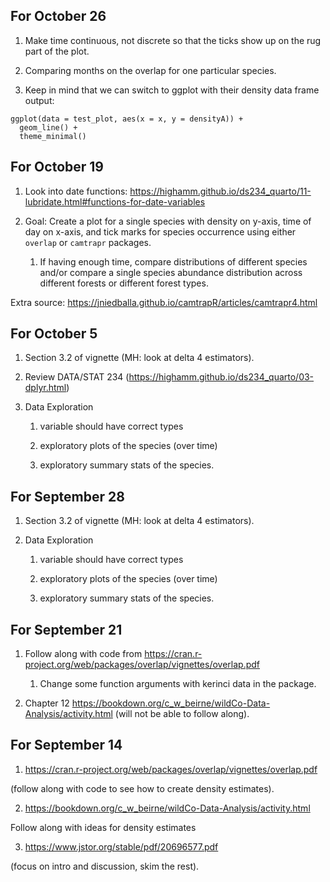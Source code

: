 ## For October 26

1. Make time continuous, not discrete so that the ticks show up on the rug part of the plot.

2. Comparing months on the overlap for one particular species.

3. Keep in mind that we can switch to ggplot with their density data frame output:

```
ggplot(data = test_plot, aes(x = x, y = densityA)) +
  geom_line() +
  theme_minimal()
```

## For October 19

1. Look into date functions: <https://highamm.github.io/ds234_quarto/11-lubridate.html#functions-for-date-variables>

2. Goal: Create a plot for a single species with density on y-axis, time of day on x-axis, and tick marks for species occurrence using either `overlap` or `camtrapr` packages. 

    1. If having enough time, compare distributions of different species and/or compare a single species abundance distribution across different forests or different forest types.
    
Extra source: <https://jniedballa.github.io/camtrapR/articles/camtrapr4.html>

## For October 5

1. Section 3.2 of vignette (MH: look at delta 4 estimators).

2. Review DATA/STAT 234 (<https://highamm.github.io/ds234_quarto/03-dplyr.html>)

3. Data Exploration

    1. variable should have correct types
    
    2. exploratory plots of the species (over time)
    
    3. exploratory summary stats of the species.

## For September 28

1. Section 3.2 of vignette (MH: look at delta 4 estimators).

2. Data Exploration

    1. variable should have correct types
    
    2. exploratory plots of the species (over time)
    
    3. exploratory summary stats of the species.

## For September 21

1. Follow along with code from <https://cran.r-project.org/web/packages/overlap/vignettes/overlap.pdf>

    1. Change some function arguments with kerinci data in the package.

2. Chapter 12 <https://bookdown.org/c_w_beirne/wildCo-Data-Analysis/activity.html> (will not be able to follow along).

## For September 14

1. https://cran.r-project.org/web/packages/overlap/vignettes/overlap.pdf

(follow along with code to see how to create density estimates).

2. https://bookdown.org/c_w_beirne/wildCo-Data-Analysis/activity.html

Follow along with ideas for density estimates

3. https://www.jstor.org/stable/pdf/20696577.pdf

(focus on intro and discussion, skim the rest).